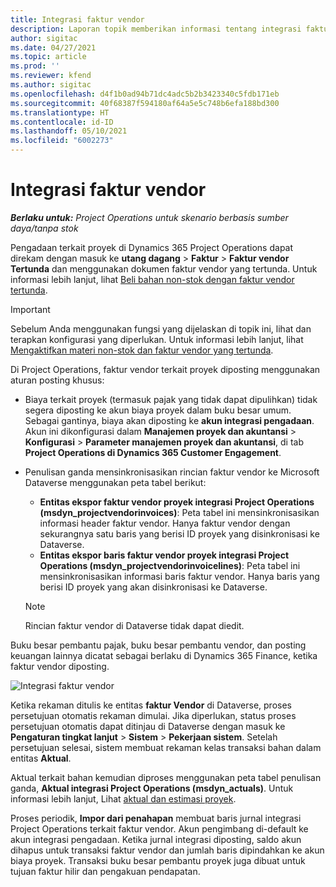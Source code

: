 ```yaml
---
title: Integrasi faktur vendor
description: Laporan topik memberikan informasi tentang integrasi faktur vendor di Project Operations.
author: sigitac
ms.date: 04/27/2021
ms.topic: article
ms.prod: ''
ms.reviewer: kfend
ms.author: sigitac
ms.openlocfilehash: d4f1b0ad94b71dc4adc5b2b3423340c5fdb171eb
ms.sourcegitcommit: 40f68387f594180af64a5e5c748b6efa188bd300
ms.translationtype: HT
ms.contentlocale: id-ID
ms.lasthandoff: 05/10/2021
ms.locfileid: "6002273"
---
```

# <a name="vendor-invoice-integration"></a>Integrasi faktur vendor

_**Berlaku untuk:** Project Operations untuk skenario berbasis sumber daya/tanpa stok_

Pengadaan terkait proyek di Dynamics 365 Project Operations dapat direkam dengan masuk ke **utang dagang** > **Faktur** > **Faktur vendor Tertunda** dan menggunakan dokumen faktur vendor yang tertunda. Untuk informasi lebih lanjut, lihat [Beli bahan non-stok dengan faktur vendor tertunda](../procurement/pending-vendor-invoices.md).

> [!IMPORTANT]
> Sebelum Anda menggunakan fungsi yang dijelaskan di topik ini, lihat dan terapkan konfigurasi yang diperlukan. Untuk informasi lebih lanjut, lihat [Mengaktifkan materi non-stok dan faktur vendor yang tertunda](../procurement/configure-materials-nonstocked.md).

Di Project Operations, faktur vendor terkait proyek diposting menggunakan aturan posting khusus:

- Biaya terkait proyek (termasuk pajak yang tidak dapat dipulihkan) tidak segera diposting ke akun biaya proyek dalam buku besar umum. Sebagai gantinya, biaya akan diposting ke **akun integrasi pengadaan**. Akun ini dikonfigurasi dalam **Manajemen proyek dan akuntansi** > **Konfigurasi** > **Parameter manajemen proyek dan akuntansi**, di tab **Project Operations di Dynamics 365 Customer Engagement**.
- Penulisan ganda mensinkronisasikan rincian faktur vendor ke Microsoft Dataverse menggunakan peta tabel berikut:

     - **Entitas ekspor faktur vendor proyek integrasi Project Operations (msdyn_projectvendorinvoices)**: Peta tabel ini mensinkronisasikan informasi header faktur vendor. Hanya faktur vendor dengan sekurangnya satu baris yang berisi ID proyek yang disinkronisasi ke Dataverse.
     - **Entitas ekspor baris faktur vendor proyek integrasi Project Operations (msdyn_projectvendorinvoicelines)**: Peta tabel ini mensinkronisasikan informasi baris faktur vendor. Hanya baris yang berisi ID proyek yang akan disinkronisasi ke Dataverse.

     > [!NOTE]
     > Rincian faktur vendor di Dataverse tidak dapat diedit.

Buku besar pembantu pajak, buku besar pembantu vendor, dan posting keuangan lainnya dicatat sebagai berlaku di Dynamics 365 Finance, ketika faktur vendor diposting.

![Integrasi faktur vendor](media/DW7VendorInvoice.png)

Ketika rekaman ditulis ke entitas **faktur Vendor** di Dataverse, proses persetujuan otomatis rekaman dimulai. Jika diperlukan, status proses persetujuan otomatis dapat ditinjau di Dataverse dengan masuk ke **Pengaturan tingkat lanjut** > **Sistem** > **Pekerjaan sistem**. Setelah persetujuan selesai, sistem membuat rekaman kelas transaksi bahan dalam entitas **Aktual**.

Aktual terkait bahan kemudian diproses menggunakan peta tabel penulisan ganda, **Aktual integrasi Project Operations (msdyn_actuals)**. Untuk informasi lebih lanjut, Lihat [aktual dan estimasi proyek](resource-dual-write-estimates-actuals.md).

Proses periodik, **Impor dari penahapan** membuat baris jurnal integrasi Project Operations terkait faktur vendor. Akun pengimbang di-default ke akun integrasi pengadaan. Ketika jurnal integrasi diposting, saldo akun dihapus untuk transaksi faktur vendor dan jumlah baris dipindahkan ke akun biaya proyek. Transaksi buku besar pembantu proyek juga dibuat untuk tujuan faktur hilir dan pengakuan pendapatan.
